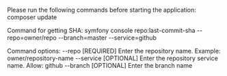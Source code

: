Please run the following commands before starting the application:
composer update

Command for getting SHA:
symfony console repo:last-commit-sha --repo=owner/repo --branch=master --service=github

Command options:
--repo          [REQUIRED]      Enter the repository name. Example: owner/repository-name
--service       [OPTIONAL]      Enter the repository service name. Allow: github
--branch        [OPTIONAL]      Enter the branch name
